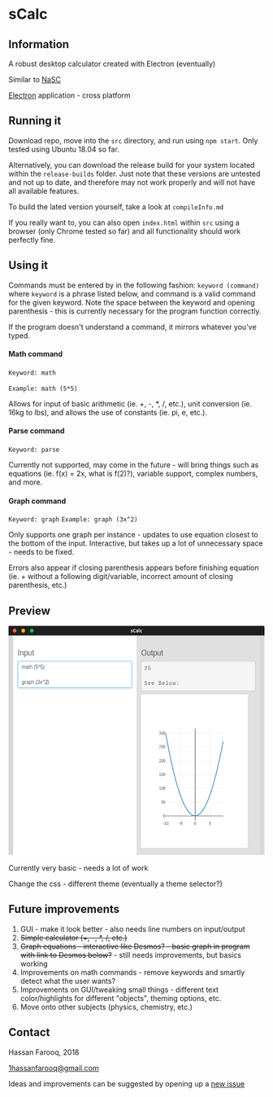 # sCalc


## Information
A robust desktop calculator created with Electron (eventually)

Similar to [NaSC](https://github.com/parnold-x/nasc)

[Electron](https://github.com/electron/electron) application - cross platform


## Running it
Download repo, move into the `src` directory, and run using `npm start`. Only tested using Ubuntu 18.04 so far.

Alternatively, you can download the release build for your system located within the `release-builds` folder. Just note that these versions are untested and not up to date, and therefore may not work properly and will not have all available features.

To build the lated version yourself, take a look at `compileInfo.md`

If you really want to, you can also open `index.html` within `src` using a browser (only Chrome tested so far) and all functionality should work perfectly fine.


## Using it
Commands must be entered by in the following fashion: `keyword (command)` where `keyword` is a phrase listed below, and command is a valid command for the given keyword. Note the space between the keyword and opening parenthesis  - this is currently necessary for the program function correctly.

If the program doesn't understand a command, it mirrors whatever you've typed.

#### Math command
`Keyword: math`

`Example: math (5*5)`

Allows for input of basic arithmetic (ie. +, -, *, /, etc.), unit conversion (ie. 16kg to lbs), and allows the use of constants (ie. pi, e, etc.).

#### Parse command
`Keyword: parse`

Currently not supported, may come in the future - will bring things such as equations (ie. f(x) = 2x, what is f(2)?), variable support, complex numbers, and more.

#### Graph command
`Keyword: graph`
`Example: graph (3x^2)`

Only supports one graph per instance - updates to use equation closest to the bottom of the input. Interactive, but takes up a lot of unnecessary space - needs to be fixed.

Errors also appear if closing parenthesis appears before finishing equation (ie. + without a following digit/variable, incorrect amount of closing parenthesis, etc.)

## Preview

<img src="screenshots/screenshot-V6.png" alt="screenshot" height="450"><br>


Currently very basic - needs a lot of work

Change the css - different theme (eventually a theme selector?)


## Future improvements
1. GUI - make it look better - also needs line numbers on input/output
2. ~~Simple calculator (+, -, *, /, etc.)~~
3. ~~Graph equations - interactive like Desmos? - basic graph in program with link to Desmos below?~~ - still needs improvements, but basics working
4. Improvements on math commands - remove keywords and smartly detect what the user wants?
5. Improvements on GUI/tweaking small things - different text color/highlights for different "objects", theming options, etc.
6. Move onto other subjects (physics, chemistry, etc.)


## Contact
Hassan Farooq, 2018

1hassanfarooq@gmail.com

Ideas and improvements can be suggested by opening up a [new issue](https://github.com/s-hfarooq/sCalc/issues/new)
